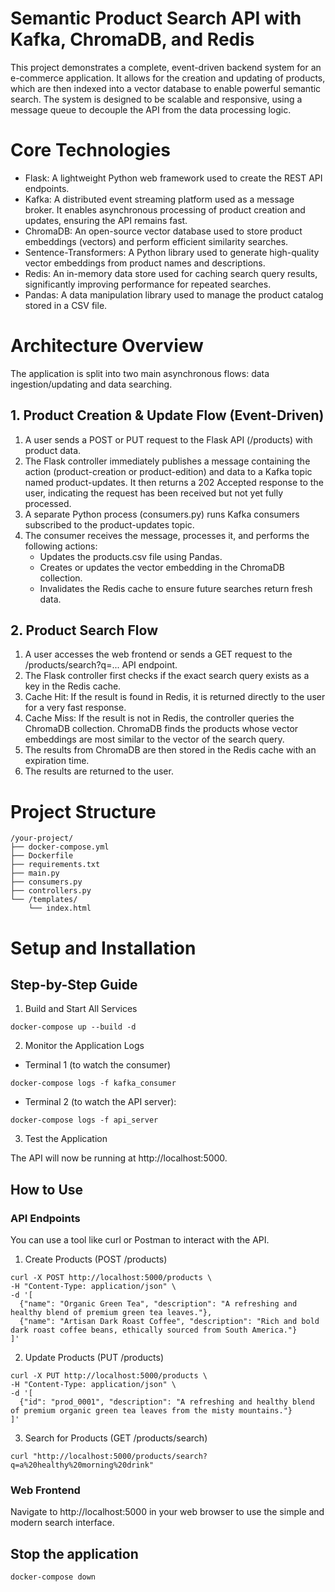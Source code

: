 # Semantic Product Search API with Kafka, ChromaDB, and Redis

This project demonstrates a complete, event-driven backend system for an e-commerce application. It allows for the creation and updating of products, which are then indexed into a vector database to enable powerful semantic search. The system is designed to be scalable and responsive, using a message queue to decouple the API from the data processing logic.

# Core Technologies

* Flask: A lightweight Python web framework used to create the REST API endpoints.
* Kafka: A distributed event streaming platform used as a message broker. It enables asynchronous processing of product creation and updates, ensuring the API remains fast.
* ChromaDB: An open-source vector database used to store product embeddings (vectors) and perform efficient similarity searches.
* Sentence-Transformers: A Python library used to generate high-quality vector embeddings from product names and descriptions.
* Redis: An in-memory data store used for caching search query results, significantly improving performance for repeated searches.
* Pandas: A data manipulation library used to manage the product catalog stored in a CSV file.

# Architecture Overview

The application is split into two main asynchronous flows: data ingestion/updating and data searching.

## 1. Product Creation & Update Flow (Event-Driven)

1. A user sends a POST or PUT request to the Flask API (/products) with product data.
2. The Flask controller immediately publishes a message containing the action (product-creation or product-edition) and data to a Kafka topic named product-updates. It then returns a 202 Accepted response to the user, indicating the request has been received but not yet fully processed.
3. A separate Python process (consumers.py) runs Kafka consumers subscribed to the product-updates topic.
4. The consumer receives the message, processes it, and performs the following actions:
    * Updates the products.csv file using Pandas.
    * Creates or updates the vector embedding in the ChromaDB collection.
    * Invalidates the Redis cache to ensure future searches return fresh data.

## 2. Product Search Flow

1. A user accesses the web frontend or sends a GET request to the /products/search?q=... API endpoint.
2. The Flask controller first checks if the exact search query exists as a key in the Redis cache.
3. Cache Hit: If the result is found in Redis, it is returned directly to the user for a very fast response.
4. Cache Miss: If the result is not in Redis, the controller queries the ChromaDB collection. ChromaDB finds the products whose vector embeddings are most similar to the vector of the search query.
5. The results from ChromaDB are then stored in the Redis cache with an expiration time.
6. The results are returned to the user.

# Project Structure

```
/your-project/
├── docker-compose.yml
├── Dockerfile
├── requirements.txt
├── main.py
├── consumers.py
├── controllers.py
└── /templates/
    └── index.html
```

# Setup and Installation

## Step-by-Step Guide
1. Build and Start All Services

```
docker-compose up --build -d
```

2. Monitor the Application Logs

* Terminal 1 (to watch the consumer)
```
docker-compose logs -f kafka_consumer
```
* Terminal 2 (to watch the API server):
```
docker-compose logs -f api_server
```

3. Test the Application

The API will now be running at http://localhost:5000.

## How to Use
### API Endpoints
You can use a tool like curl or Postman to interact with the API.

1. Create Products (POST /products)

```
curl -X POST http://localhost:5000/products \
-H "Content-Type: application/json" \
-d '[
  {"name": "Organic Green Tea", "description": "A refreshing and healthy blend of premium green tea leaves."},
  {"name": "Artisan Dark Roast Coffee", "description": "Rich and bold dark roast coffee beans, ethically sourced from South America."}
]'
```

2. Update Products (PUT /products)

```
curl -X PUT http://localhost:5000/products \
-H "Content-Type: application/json" \
-d '[
  {"id": "prod_0001", "description": "A refreshing and healthy blend of premium organic green tea leaves from the misty mountains."}
]'
```

3. Search for Products (GET /products/search)

```
curl "http://localhost:5000/products/search?q=a%20healthy%20morning%20drink"
```

### Web Frontend
Navigate to http://localhost:5000 in your web browser to use the simple and modern search interface.

## Stop the application
```
docker-compose down
```